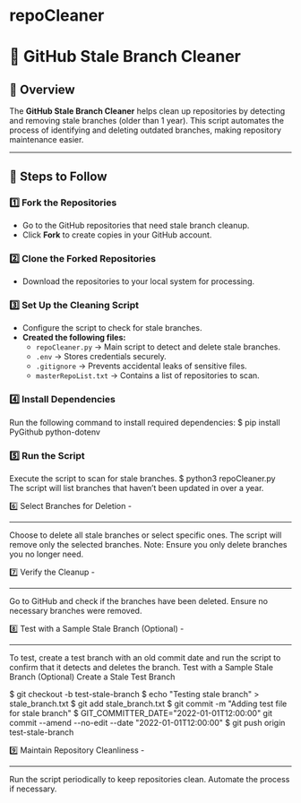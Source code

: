 # repoCleaner
# 🚀 GitHub Stale Branch Cleaner

## 📌 Overview
The **GitHub Stale Branch Cleaner** helps clean up repositories by detecting and removing stale branches (older than 1 year). This script automates the process of identifying and deleting outdated branches, making repository maintenance easier.

---

## 📂 Steps to Follow

### **1️⃣ Fork the Repositories**
- Go to the GitHub repositories that need stale branch cleanup.
- Click **Fork** to create copies in your GitHub account.

### **2️⃣ Clone the Forked Repositories**
- Download the repositories to your local system for processing.

### **3️⃣ Set Up the Cleaning Script**
- Configure the script to check for stale branches.
- **Created the following files:**
  - `repoCleaner.py` → Main script to detect and delete stale branches.
  - `.env` → Stores credentials securely.
  - `.gitignore` → Prevents accidental leaks of sensitive files.
  - `masterRepoList.txt` → Contains a list of repositories to scan.

### **4️⃣ Install Dependencies**
  Run the following command to install required dependencies:
  $ pip install PyGithub python-dotenv

### 5️⃣ Run the Script
  Execute the script to scan for stale branches.
  $  python3 repoCleaner.py
  The script will list branches that haven’t been updated in over a year.

6️⃣ Select Branches for Deletion -
********************************
  Choose to delete all stale branches or select specific ones.
  The script will remove only the selected branches.
  Note: Ensure you only delete branches you no longer need.

7️⃣ Verify the Cleanup -
***********************
  Go to GitHub and check if the branches have been deleted.
  Ensure no necessary branches were removed.

8️⃣ Test with a Sample Stale Branch (Optional) -
***********************************************
  To test, create a test branch with an old commit date and run the script to confirm that it detects and deletes the branch.
  Test with a Sample Stale Branch (Optional)
  Create a Stale Test Branch
  
  $  git checkout -b test-stale-branch
  $  echo "Testing stale branch" > stale_branch.txt
  $  git add stale_branch.txt
  $  git commit -m "Adding test file for stale branch"
  $  GIT_COMMITTER_DATE="2022-01-01T12:00:00" git commit --amend --no-edit --date "2022-01-01T12:00:00"
  $  git push origin test-stale-branch

9️⃣ Maintain Repository Cleanliness -
*************************************
  Run the script periodically to keep repositories clean.
  Automate the process if necessary.
